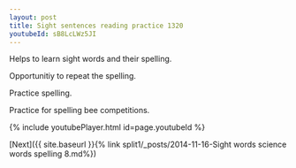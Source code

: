 ```yaml
---
layout: post
title: Sight sentences reading practice 1320
youtubeId: sB8LcLWz5JI
---
```

 
 
Helps to learn sight words and their spelling.

Opportunitiy to repeat the spelling. 

Practice spelling. 
 
Practice for spelling bee competitions. 
 
{% include youtubePlayer.html id=page.youtubeId %}
 
 

[Next]({{ site.baseurl }}{% link  split1/_posts/2014-11-16-Sight words science words spelling 8.md%})
 
